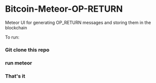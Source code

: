 # Bitcoin-Meteor-OP-RETURN
Meteor UI for generating OP_RETURN messages and storing them in the blockchain

To run:

<h3>Git clone this repo</h3>
<h3>run meteor</h3>
<h3>That's it</h3>
